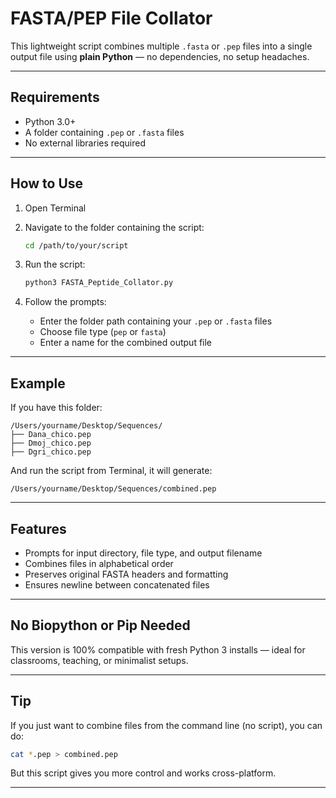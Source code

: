 # FASTA/PEP File Collator

This lightweight script combines multiple `.fasta` or `.pep` files into a single output file using **plain Python** — no dependencies, no setup headaches.

---

## Requirements

- Python 3.0+ 
- A folder containing `.pep` or `.fasta` files  
- No external libraries required

---

## How to Use

1. Open Terminal  
2. Navigate to the folder containing the script:

    ```bash
    cd /path/to/your/script
    ```

3. Run the script:

    ```bash
    python3 FASTA_Peptide_Collator.py
    ```

4. Follow the prompts:
   - Enter the folder path containing your `.pep` or `.fasta` files
   - Choose file type (`pep` or `fasta`)
   - Enter a name for the combined output file

---

## Example

If you have this folder:

```
/Users/yourname/Desktop/Sequences/
├── Dana_chico.pep
├── Dmoj_chico.pep
├── Dgri_chico.pep
```

And run the script from Terminal, it will generate:

```
/Users/yourname/Desktop/Sequences/combined.pep
```

---

## Features

- Prompts for input directory, file type, and output filename  
- Combines files in alphabetical order  
- Preserves original FASTA headers and formatting  
- Ensures newline between concatenated files

---

## No Biopython or Pip Needed

This version is 100% compatible with fresh Python 3 installs — ideal for classrooms, teaching, or minimalist setups.

---

## Tip

If you just want to combine files from the command line (no script), you can do:

```bash
cat *.pep > combined.pep
```

But this script gives you more control and works cross-platform.

---
